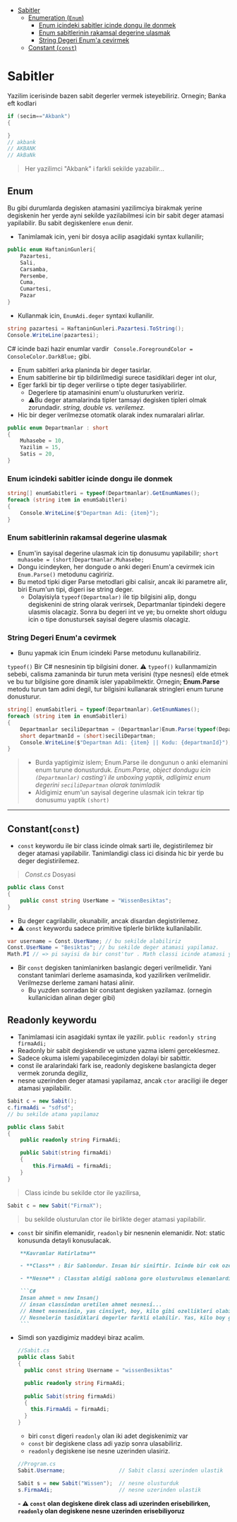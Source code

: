 - [Sabitler](#sabitler)
  - [Enumeration (`Enum`)](#enum)
    - [Enum icindeki sabitler icinde dongu ile donmek](#enum-icindeki-sabitler-icinde-dongu-ile-donmek)
    - [Enum sabitlerinin rakamsal degerine ulasmak](#enum-sabitlerinin-rakamsal-degerine-ulasmak)
    - [String Degeri Enum'a cevirmek](#string-degeri-enuma-cevirmek)
  - [Constant (`const`)](#constantconst)

# Sabitler

Yazilim icerisinde bazen sabit degerler vermek isteyebiliriz. Ornegin; Banka eft kodlari

```C#
if (secim=="Akbank")
{

}
// akbank
// AKBANK
// AkBaNk
```

> Her yazilimci "Akbank" i farkli sekilde yazabilir...

## Enum

Bu gibi durumlarda degisken atamasini yazilimciya birakmak yerine degiskenin her yerde ayni sekilde yazilabilmesi icin bir sabit deger atamasi yapilabilir. Bu sabit degiskenlere `enum` denir.

- Tanimlamak icin, yeni bir dosya acilip asagidaki syntax kullanilir;

```C#
public enum HaftaninGunleri{
    Pazartesi,
    Sali,
    Carsamba,
    Persembe,
    Cuma,
    Cumartesi,
    Pazar
}
```

- Kullanmak icin, `EnumAdi.deger` syntaxi kullanilir.

```C#
string pazartesi = HaftaninGunleri.Pazartesi.ToString();
Console.WriteLine(pazartesi);
```

C# icinde bazi hazir enumlar vardir `
Console.ForegroundColor = ConsoleColor.DarkBlue;` gibi.

- Enum sabitleri arka planinda bir deger tasirlar.
- Enum sabitlerine bir tip bildirilmedigi surece tasidiklari deger int olur,
- Eger farkli bir tip deger verilirse o tipte deger tasiyabilirler.
  - Degerlere tip atamasinini enum'u olustururken veririz.
  - :warning:Bu deger atamalarinda tipler tamsayi degisken tipleri olmak zorundadir. *string, double vs. verilemez.*
- Hic bir deger verilmezse otomatik olarak index numaralari alirlar.  

```C#
public enum Departmanlar : short
{
    Muhasebe = 10,
    Yazilim = 15,
    Satis = 20,
}
```

### Enum icindeki sabitler icinde dongu ile donmek

```C#
string[] enumSabitleri = typeof(Departmanlar).GetEnumNames();
foreach (string item in enumSabitleri)
{
    Console.WriteLine($"Departman Adi: {item}");
}

```

### Enum sabitlerinin rakamsal degerine ulasmak

- Enum'in sayisal degerine ulasmak icin tip donusumu yapilabilir;
`short muhasebe = (short)Departmanlar.Muhasebe;`
- Dongu icindeyken, her dongude o anki degeri Enum'a cevirmek icin `Enum.Parse()` metodunu cagiririz.
- Bu metod tipki diger Parse metodlari gibi calisir, ancak iki parametre alir, biri Enum'un tipi, digeri ise string deger.
  - Dolayisiyla `typeof(Departmalar)` ile tip bilgisini alip, dongu degiskenini de string olarak verirsek, Departmanlar tipindeki degere ulasmis olacagiz. Sonra bu degeri int ve ye; bu ornekte short oldugu icin o tipe donustursek sayisal degere ulasmis olacagiz.

### String Degeri Enum'a cevirmek

- Bunu yapmak icin Enum icindeki Parse metodunu kullanabiliriz.

`typeof()` Bir C# nesnesinin tip bilgisini doner.
:warning: `typeof()` kullanmamizin sebebi, calisma zamaninda bir turun meta verisini (type nesnesi) elde etmek ve bu tur bilgisine gore dinamik isler yapabilmektir. Ornegin; **Enum.Parse** metodu turun tam adini degil, tur bilgisini kullanarak stringleri enum turune donusturur.

```C#
string[] enumSabitleri = typeof(Departmanlar).GetEnumNames();
foreach (string item in enumSabitleri)
{
    Departmanlar seciliDepartman = (Departmanlar)Enum.Parse(typeof(Departmanlar), item);
    short departmanId = (short)seciliDepartman;
    Console.WriteLine($"Departman Adi: {item} || Kodu: {departmanId}");
}
```

> - Burda yaptigimiz islem; Enum.Parse ile dongunun o anki elemanini enum turune donusturduk. *Enum.Parse, object dondugu icin `(Departmanlar)` casting'i ile unboxing yaptik, adligimiz enum degerini `seciliDepartman` olarak tanimladik*
> - Aldigimiz enum'un sayisal degerine ulasmak icin tekrar tip donusumu yaptik `(short)`

---

## Constant(`const`)

- `const` keywordu ile bir class icinde olmak sarti ile, degistirilemez bir deger atamasi yapilabilir. Tanimlandigi class ici disinda hic bir yerde bu deger degistirilemez.

>*Const.cs* Dosyasi

```C#
public class Const
{
    public const string UserName = "WissenBesiktas";
}
```

- Bu deger cagrilabilir, okunabilir, ancak disardan degistirilemez.
- :warning: `const` keywordu sadece primitive tiplerle birlikte kullanilabilir.

```C#
var username = Const.UserName; // bu sekilde alabiliriz
Const.UserName = "Besiktas"; // bu sekilde deger atamasi yapilamaz. 
Math.PI // => pi sayisi da bir const'tur . Math classi icinde atamasi yapilmistir ve disardan degistirilemez.
```

- Bir `const` degisken tanimlanirken baslangic degeri verilmelidir. Yani constant tanimlari derleme asamasinda, kod yazilirken verilmelidir. Verilmezse derleme zamani hatasi alinir.
  - Bu yuzden sonradan bir constant degisken yazilamaz. (ornegin kullanicidan alinan deger gibi)

## Readonly keywordu

- Tanimlamasi icin asagidaki syntax ile yazilir.
`public readonly string firmaAdi;`
- Readonly bir sabit degiskendir ve ustune yazma islemi gerceklesmez.
- Sadece okuma islemi yapabilecegimizden dolayi bir sabittir.
- const ile aralarindaki fark ise, readonly degiskene baslangicta deger vermek zorunda degiliz,
- nesne uzerinden deger atamasi yapilamaz, ancak `ctor` araciligi ile deger atamasi yapilabilir.

```C#
Sabit c = new Sabit();
c.firmaAdi = "sdfsd";
// bu sekilde atama yapilamaz
```

```C#
public class Sabit
{
    public readonly string FirmaAdi;

    public Sabit(string firmaAdi)
    {
        this.FirmaAdi = firmaAdi;
    }
}
```

> Class icinde bu sekilde ctor ile yazilirsa,

```C#
Sabit c = new Sabit("FirmaX");
```

> bu sekilde olusturulan ctor ile birlikte deger atamasi yapilabilir.

- `const` bir sinifin elemanidir, `readonly` bir nesnenin elemanidir. Not: static konusunda detayli konusulacak.

```md
    **Kavramlar Hatirlatma**

    - **Class** : Bir Sablondur. Insan bir siniftir. Icinde bir cok ozellik barindirir. (iki bacagi iki kolu var gibi)

    - **Nesne** : Classtan aldigi sablona gore olusturulmus elemanlardir. Ahmet, Ayse gibi ogeler insan classi ile olusturulmus nesnelerdir. Ozelliklerini insan classindan alarak meydana gelmis ogelere nesne denir.

    ```C#
    Insan ahmet = new Insan()
    // insan classindan uretilen ahmet nesnesi...
    // Ahmet nesnesinin, yas cinsiyet, boy, kilo gibi ozellikleri olabilir.
    // Nesnelerin tasidiklari degerler farkli olabilir. Yas, kilo boy gibi ozellikler birbirinden farkli olabilir. 
    ```
```

- Simdi son yazdigimiz maddeyi biraz acalim.

  ```C#
  //Sabit.cs
  public class Sabit
  {
    public const string Username = "wissenBesiktas"

    public readonly string FirmaAdi;
    
    public Sabit(string firmaAdi)
    {
      this.FirmaAdi = firmaAdi;
    }
  }
  ```

  - biri `const` digeri `readonly` olan iki adet degiskenimiz var
  - `const` bir degiskene class adi yazip sonra ulasabiliriz.
  - `readonly` degiskene ise nesne uzerinden ulasiriz.

  ```C#
  //Program.cs
  Sabit.Username;                 // Sabit classi uzerinden ulastik
  
  Sabit s = new Sabit("Wissen");  // nesne olusturduk
  s.FirmaAdi;                     // nesne uzerinden ulastik
  ```

  **- :warning: `const` olan degiskene direk class adi uzerinden erisebilirken, `readonly` olan degiskene nesne uzerinden erisebiliyoruz**
